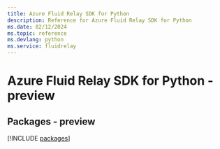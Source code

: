 ```yaml
---
title: Azure Fluid Relay SDK for Python
description: Reference for Azure Fluid Relay SDK for Python
ms.date: 02/12/2024
ms.topic: reference
ms.devlang: python
ms.service: fluidrelay
---
```

# Azure Fluid Relay SDK for Python - preview
## Packages - preview
[!INCLUDE [packages](fluid-relay-index.md)]